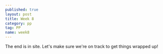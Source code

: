 ```yaml
---
published: true
layout: post
title: Week 8
category: pp
tag: PP
name: week8
---
```


The end is in site. Let's make sure we're on track to get things wrapped up!